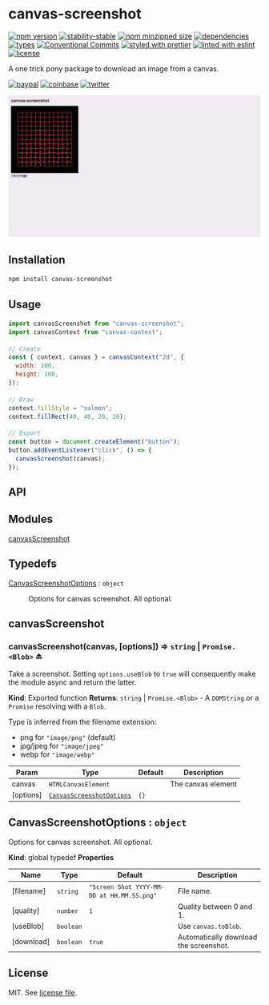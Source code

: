 # canvas-screenshot

[![npm version](https://img.shields.io/npm/v/canvas-screenshot)](https://www.npmjs.com/package/canvas-screenshot)
[![stability-stable](https://img.shields.io/badge/stability-stable-green.svg)](https://www.npmjs.com/package/canvas-screenshot)
[![npm minzipped size](https://img.shields.io/bundlephobia/minzip/canvas-screenshot)](https://bundlephobia.com/package/canvas-screenshot)
[![dependencies](https://img.shields.io/librariesio/release/npm/canvas-screenshot)](https://github.com/dmnsgn/canvas-screenshot/blob/main/package.json)
[![types](https://img.shields.io/npm/types/canvas-screenshot)](https://github.com/microsoft/TypeScript)
[![Conventional Commits](https://img.shields.io/badge/Conventional%20Commits-1.0.0-fa6673.svg)](https://conventionalcommits.org)
[![styled with prettier](https://img.shields.io/badge/styled_with-Prettier-f8bc45.svg?logo=prettier)](https://github.com/prettier/prettier)
[![linted with eslint](https://img.shields.io/badge/linted_with-ES_Lint-4B32C3.svg?logo=eslint)](https://github.com/eslint/eslint)
[![license](https://img.shields.io/github/license/dmnsgn/canvas-screenshot)](https://github.com/dmnsgn/canvas-screenshot/blob/main/LICENSE.md)

A one trick pony package to download an image from a canvas.

[![paypal](https://img.shields.io/badge/donate-paypal-informational?logo=paypal)](https://paypal.me/dmnsgn)
[![coinbase](https://img.shields.io/badge/donate-coinbase-informational?logo=coinbase)](https://commerce.coinbase.com/checkout/56cbdf28-e323-48d8-9c98-7019e72c97f3)
[![twitter](https://img.shields.io/twitter/follow/dmnsgn?style=social)](https://twitter.com/dmnsgn)

![](https://raw.githubusercontent.com/dmnsgn/canvas-screenshot/main/screenshot.gif)

## Installation

```bash
npm install canvas-screenshot
```

## Usage

```js
import canvasScreenshot from "canvas-screenshot";
import canvasContext from "canvas-context";

// Create
const { context, canvas } = canvasContext("2d", {
  width: 100,
  height: 100,
});

// Draw
context.fillStyle = "salmon";
context.fillRect(40, 40, 20, 20);

// Export
const button = document.createElement("button");
button.addEventListener("click", () => {
  canvasScreenshot(canvas);
});
```

## API

<!-- api-start -->

## Modules

<dl>
<dt><a href="#module_canvasScreenshot">canvasScreenshot</a></dt>
<dd></dd>
</dl>

## Typedefs

<dl>
<dt><a href="#CanvasScreenshotOptions">CanvasScreenshotOptions</a> : <code>object</code></dt>
<dd><p>Options for canvas screenshot. All optional.</p>
</dd>
</dl>

<a name="module_canvasScreenshot"></a>

## canvasScreenshot

<a name="exp_module_canvasScreenshot--canvasScreenshot"></a>

### canvasScreenshot(canvas, [options]) ⇒ <code>string</code> \| <code>Promise.&lt;Blob&gt;</code> ⏏

Take a screenshot.
Setting `options.useBlob` to `true` will consequently make the module async and return the latter.

**Kind**: Exported function
**Returns**: <code>string</code> \| <code>Promise.&lt;Blob&gt;</code> - A `DOMString` or a `Promise` resolving with a `Blob`.

Type is inferred from the filename extension:

- png for `"image/png"` (default)
- jpg/jpeg for `"image/jpeg"`
- webp for `"image/webp"`

| Param     | Type                                                             | Default         | Description        |
| --------- | ---------------------------------------------------------------- | --------------- | ------------------ |
| canvas    | <code>HTMLCanvasElement</code>                                   |                 | The canvas element |
| [options] | [<code>CanvasScreenshotOptions</code>](#CanvasScreenshotOptions) | <code>{}</code> |                    |

<a name="CanvasScreenshotOptions"></a>

## CanvasScreenshotOptions : <code>object</code>

Options for canvas screenshot. All optional.

**Kind**: global typedef
**Properties**

| Name       | Type                 | Default                                                         | Description                            |
| ---------- | -------------------- | --------------------------------------------------------------- | -------------------------------------- |
| [filename] | <code>string</code>  | <code>&quot;Screen Shot YYYY-MM-DD at HH.MM.SS.png&quot;</code> | File name.                             |
| [quality]  | <code>number</code>  | <code>1</code>                                                  | Quality between 0 and 1.               |
| [useBlob]  | <code>boolean</code> |                                                                 | Use `canvas.toBlob`.                   |
| [download] | <code>boolean</code> | <code>true</code>                                               | Automatically download the screenshot. |

<!-- api-end -->

## License

MIT. See [license file](https://github.com/dmnsgn/canvas-screenshot/blob/main/LICENSE.md).
